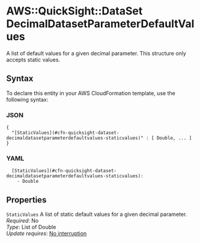 # AWS::QuickSight::DataSet DecimalDatasetParameterDefaultValues<a name="aws-properties-quicksight-dataset-decimaldatasetparameterdefaultvalues"></a>

A list of default values for a given decimal parameter\. This structure only accepts static values\.

## Syntax<a name="aws-properties-quicksight-dataset-decimaldatasetparameterdefaultvalues-syntax"></a>

To declare this entity in your AWS CloudFormation template, use the following syntax:

### JSON<a name="aws-properties-quicksight-dataset-decimaldatasetparameterdefaultvalues-syntax.json"></a>

```
{
  "[StaticValues](#cfn-quicksight-dataset-decimaldatasetparameterdefaultvalues-staticvalues)" : [ Double, ... ]
}
```

### YAML<a name="aws-properties-quicksight-dataset-decimaldatasetparameterdefaultvalues-syntax.yaml"></a>

```
  [StaticValues](#cfn-quicksight-dataset-decimaldatasetparameterdefaultvalues-staticvalues): 
    - Double
```

## Properties<a name="aws-properties-quicksight-dataset-decimaldatasetparameterdefaultvalues-properties"></a>

`StaticValues`  <a name="cfn-quicksight-dataset-decimaldatasetparameterdefaultvalues-staticvalues"></a>
A list of static default values for a given decimal parameter\.  
*Required*: No  
*Type*: List of Double  
*Update requires*: [No interruption](https://docs.aws.amazon.com/AWSCloudFormation/latest/UserGuide/using-cfn-updating-stacks-update-behaviors.html#update-no-interrupt)